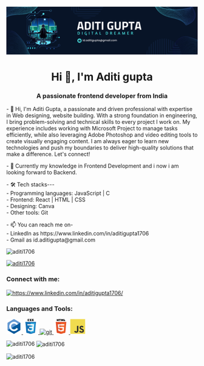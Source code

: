 ![logo](https://github.com/aditi1706/aditi1706/blob/main/banner.png)
<h1 align="center">Hi 👋, I'm Aditi gupta</h1>
<h3 align="center">A passionate frontend developer from India</h3>
<img align="right" width="400px" src="https://i.pinimg.com/originals/75/8f/1c/758f1cd8cede9c3e4711306fc030f4ce.gif" alt="" srcset="">

<p align="left">- 🔭 Hi, I'm Aditi Gupta, a passionate and driven professional with expertise in Web designing, website building. With a strong foundation in engineering, I bring problem-solving and technical skills to every project I work on. My experience includes working with Microsoft Project to manage tasks efficiently, while also leveraging Adobe Photoshop and video editing tools to create visually engaging content. I am always eager to learn new technologies and push my boundaries to deliver high-quality solutions that make a difference. Let's connect!
</p>
<p align="left">- 🌱 Currently my knowledge in Frontend Development and i now i am looking forward to Backend. </p>
<p align="left">- 🛠️ Tech stacks---<br>
    - Programming languages: JavaScript | C<br>
    - Frontend: React | HTML | CSS<br>
    - Designing: Canva <br>
    - Other tools: Git</p>
<p align="left">- 📫 You can reach me on- <br>
    -  LinkedIn as https://www.linkedin.com/in/aditigupta1706 <br>
    -  Gmail as id.aditigupta@gmail.com</p>

<p align="left"> <img src="https://komarev.com/ghpvc/?username=aditi1706&label=Profile%20views&color=0e75b6&style=flat" alt="aditi1706" /> </p>

<p align="left"> <a href="https://github.com/ryo-ma/github-profile-trophy"><img src="https://github-profile-trophy.vercel.app/?username=aditi1706" alt="aditi1706" /></a> </p>

<h3 align="left">Connect with me:</h3>
<p align="left">
<a href="https://linkedin.com/in/https://www.linkedin.com/in/aditigupta1706/" target="blank"><img align="center" src="https://raw.githubusercontent.com/rahuldkjain/github-profile-readme-generator/master/src/images/icons/Social/linked-in-alt.svg" alt="https://www.linkedin.com/in/aditigupta1706/" height="30" width="40" /></a>
</p>

<h3 align="left">Languages and Tools:</h3>
<p align="left"> <a href="https://www.cprogramming.com/" target="_blank" rel="noreferrer"> <img src="https://raw.githubusercontent.com/devicons/devicon/master/icons/c/c-original.svg" alt="c" width="40" height="40"/> </a> <a href="https://www.w3schools.com/css/" target="_blank" rel="noreferrer"> <img src="https://raw.githubusercontent.com/devicons/devicon/master/icons/css3/css3-original-wordmark.svg" alt="css3" width="40" height="40"/> </a> <a href="https://git-scm.com/" target="_blank" rel="noreferrer"> <img src="https://www.vectorlogo.zone/logos/git-scm/git-scm-icon.svg" alt="git" width="40" height="40"/> </a> <a href="https://www.w3.org/html/" target="_blank" rel="noreferrer"> <img src="https://raw.githubusercontent.com/devicons/devicon/master/icons/html5/html5-original-wordmark.svg" alt="html5" width="40" height="40"/> </a> <a href="https://developer.mozilla.org/en-US/docs/Web/JavaScript" target="_blank" rel="noreferrer"> <img src="https://raw.githubusercontent.com/devicons/devicon/master/icons/javascript/javascript-original.svg" alt="javascript" width="40" height="40"/> </a> </p>

<p><img align="left" src="https://github-readme-stats.vercel.app/api/top-langs?username=aditi1706&show_icons=true&locale=en&layout=compact" alt="aditi1706" /></p>

<p>&nbsp;<img align="center" src="https://github-readme-stats.vercel.app/api?username=aditi1706&show_icons=true&locale=en" alt="aditi1706" /></p>

<p><img align="center" src="https://github-readme-streak-stats.herokuapp.com/?user=aditi1706&" alt="aditi1706" /></p>
